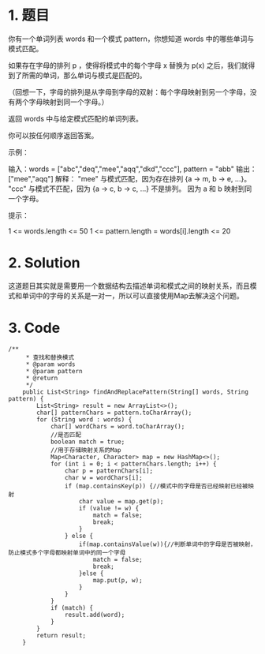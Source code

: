 # 1. 题目
你有一个单词列表 words 和一个模式  pattern，你想知道 words 中的哪些单词与模式匹配。

如果存在字母的排列 p ，使得将模式中的每个字母 x 替换为 p(x) 之后，我们就得到了所需的单词，那么单词与模式是匹配的。

（回想一下，字母的排列是从字母到字母的双射：每个字母映射到另一个字母，没有两个字母映射到同一个字母。）

返回 words 中与给定模式匹配的单词列表。

你可以按任何顺序返回答案。

 

示例：

输入：words = ["abc","deq","mee","aqq","dkd","ccc"], pattern = "abb"
输出：["mee","aqq"]
解释：
"mee" 与模式匹配，因为存在排列 {a -> m, b -> e, ...}。
"ccc" 与模式不匹配，因为 {a -> c, b -> c, ...} 不是排列。
因为 a 和 b 映射到同一个字母。
 

提示：

1 <= words.length <= 50
1 <= pattern.length = words[i].length <= 20
# 2. Solution

这道题目其实就是需要用一个数据结构去描述单词和模式之间的映射关系，而且模式和单词中的字母的关系是一对一，所以可以直接使用Map去解决这个问题。
# 3. Code
```
/**
     * 查找和替换模式
     * @param words
     * @param pattern
     * @return
     */
    public List<String> findAndReplacePattern(String[] words, String pattern) {
        List<String> result = new ArrayList<>();
        char[] patternChars = pattern.toCharArray();
        for (String word : words) {
            char[] wordChars = word.toCharArray();
            //是否匹配
            boolean match = true;
            //用于存储映射关系的Map
            Map<Character, Character> map = new HashMap<>();
            for (int i = 0; i < patternChars.length; i++) {
                char p = patternChars[i];
                char w = wordChars[i];
                if (map.containsKey(p)) {//模式中的字母是否已经映射已经被映射
                    char value = map.get(p);
                    if (value != w) {
                        match = false;
                        break;
                    }
                } else {
                    if(map.containsValue(w)){//判断单词中的字母是否被映射，防止模式多个字母都映射单词中的同一个字母
                        match = false;
                        break;
                    }else {
                        map.put(p, w);
                    }
                }
            }
            if (match) {
                result.add(word);
            }
        }
        return result;
    }
```